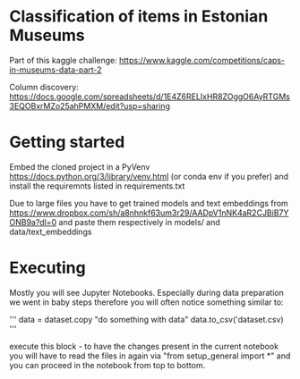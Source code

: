 # Classification of items in Estonian Museums
Part of this kaggle challenge: https://www.kaggle.com/competitions/caps-in-museums-data-part-2

Column discovery: https://docs.google.com/spreadsheets/d/1E4Z6RELIxHR8ZOggO6AyRTGMs3EQOBxrMZo25ahPMXM/edit?usp=sharing

# Getting started
Embed the cloned project in a PyVenv https://docs.python.org/3/library/venv.html (or conda env if you prefer) and install the requiremnts listed in requirements.txt

Due to large files you have to get trained models and text embeddings from https://www.dropbox.com/sh/a8nhnkf63um3r29/AADpV1nNK4aR2CJBiB7YONB9a?dl=0 and paste them respectively in models/ and data/text_embeddings


# Executing
Mostly you will see Jupyter Notebooks. Especially during data preparation we went in baby steps therefore you will often notice something similar to:

'''
data = dataset.copy
"do something with data"
data.to_csv('dataset.csv)
'''

execute this block - to have the changes present in the current notebook you will have to read the files in again via "from setup_general import *" and you can proceed in the notebook from top to bottom.
